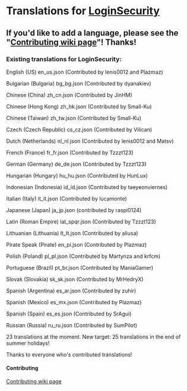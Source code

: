 # Translations for [LoginSecurity](https://github.com/lenis0012/LoginSecurity-2)

## If you'd like to add a language, please see the "[Contributing wiki page](https://github.com/lenis0012/Translations/wiki/Contribute)"! Thanks!

### Existing translations for LoginSecurity:

English (US) en_us.json (Contributed by lenis0012 and Plazmaz)

Bulgarian (Bulgaria) bg_bg.json (Contributed by dyanakiev)

Chinese (China) zh_cn.json (Contributed by JinHM)

Chinese (Hong Kong) zh_hk.json (Contributed by Small-Ku)

Chinese (Taiwan) zh_tw.json (Contributed by Small-Ku)

Czech (Czech Republic) cs_cz.json (Contributed by Vilican)

Dutch (Netherlands) nl_nl.json (Contributed by lenis0012 and Matsv)

French (France) fr_fr.json (Contributed by Tzzzt123)

German (Germany) de_de.json (Contributed by Tzzzt123)

Hungarian (Hungary) hu_hu.json (Contributed by HunLux)

Indonesian (Indonesia) id_id.json (Contributed by taeyeonviernes)

Italian (Italy) it_it.json (Contributed by lucamonte)

Japanese (Japan) ja_jp.json (contributed by raspi0124)

Latin (Roman Empire) lat_spqr.json (Contributed by Tzzzt123)

Lithuanian (Lithuania) lt_lt.json (Contributed by aliusa)

Pirate Speak (Pirate) en_pi.json (Contributed by Plazmaz)

Polish (Poland) pl_pl.json (Contributed by Martynza and krfcm)

Portuguese (Brazil) pt_br.json (Contributed by ManiaGamer)

Slovak (Slovakia) sk_sk.json (Contributed by MrHedryX)

Spanish (Argentina) es_ar.json (Contributed by zuhir)

Spanish (Mexico) es_mx.json (Contributed by Plazmaz)

Spanish (Spain) es_es.json (Contributed by SrAgui)

Russian (Russia) ru_ru.json (Contributed by SumPilot)

23 translations at the moment. New target: 25 translations in the end of summer holidays!

Thanks to everyone who's contributed translations!

#### Contributing
[Contributing wiki page](https://github.com/lenis0012/Translations/wiki/Contribute)
